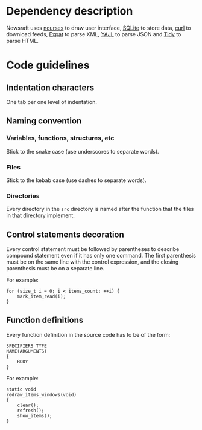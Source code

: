 # Dependency description

Newsraft uses [ncurses](https://invisible-island.net/ncurses) to draw user interface, [SQLite](https://www.sqlite.org) to store data, [curl](https://curl.se) to download feeds, [Expat](https://github.com/libexpat/libexpat) to parse XML, [YAJL](https://github.com/lloyd/yajl) to parse JSON and [Tidy](http://www.html-tidy.org) to parse HTML.

# Code guidelines

## Indentation characters

One tab per one level of indentation.

## Naming convention

### Variables, functions, structures, etc

Stick to the snake case (use underscores to separate words).

### Files

Stick to the kebab case (use dashes to separate words).

### Directories

Every directory in the `src` directory is named after the function that the files in that directory implement.

## Control statements decoration

Every control statement must be followed by parentheses to describe compound statement even if it has only one command. The first parenthesis must be on the same line with the control expression, and the closing parenthesis must be on a separate line.

For example:

```
for (size_t i = 0; i < items_count; ++i) {
	mark_item_read(i);
}
```

## Function definitions

Every function definition in the source code has to be of the form:

```
SPECIFIERS TYPE
NAME(ARGUMENTS)
{
	BODY
}
```

For example:

```
static void
redraw_items_windows(void)
{
	clear();
	refresh();
	show_items();
}
```
